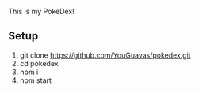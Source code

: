 This is my PokeDex!

## Setup
1. git clone https://github.com/YouGuavas/pokedex.git
2. cd pokedex
3. npm i 
4. npm start
